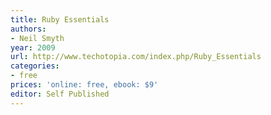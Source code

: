 ```yaml
---
title: Ruby Essentials
authors:
- Neil Smyth
year: 2009
url: http://www.techotopia.com/index.php/Ruby_Essentials
categories:
- free
prices: 'online: free, ebook: $9'
editor: Self Published
---
```

